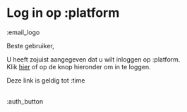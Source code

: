 # Log in op :platform

:email_logo

Beste gebruiker,

U heeft zojuist aangegeven dat u wilt inloggen op :platform.  
Klik [hier](:auth_link) of op de knop hieronder om in te loggen.

Deze link is geldig tot :time    
&nbsp;    

:auth_button